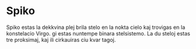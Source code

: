 # Spiko

Spiko estas la dekkvina plej brila stelo en la nokta cielo kaj trovigas en la
konstelacio Virgo. gi estas nuntempe binara stelsistemo. La du steloj estas tre
proksimaj, kaj ili cirkauiras ciu kvar tagoj.
